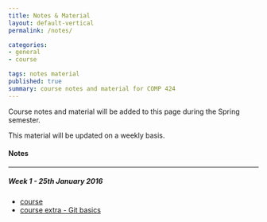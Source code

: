 ```yaml
---
title: Notes & Material
layout: default-vertical
permalink: /notes/

categories:
- general
- course

tags: notes material
published: true
summary: course notes and material for COMP 424
---
```


Course notes and material will be added to this page during the Spring semester.

This material will be updated on a weekly basis.

#### Notes

***

<!--
##### Week 15 - 3rd December 2015
  * [final report outline](/assets/docs/COMP388424-FinalReportOutline-2015.pdf)

##### Week 13 - 19th November 2015
  * [course](/assets/docs/Comp424-week13.pdf)

##### Week 12 - 12th November 2015
  * [course](/assets/docs/Comp424-week12.pdf)

##### Week 11 - 5th November 2015
  * [course](/assets/docs/Comp424-week11.pdf)

##### Week 10 - 29th October 2015
  * [course](/assets/docs/Comp424-week10.pdf)

##### Week 9 - 22nd October 2015
  * [course](/assets/docs/Comp424-week9.pdf)

##### Week 8 - 15th October 2015
  * N/A

##### Week 6 - 1st October 2015
  * [course](/assets/docs/Comp424-week6.pdf)
  * [designing our app](/assets/docs/design-our-app.pdf)

##### Week 5 - 24th September 2015
  * [course](/assets/docs/Comp424-week5.pdf)
  * [design and interface - intro](/assets/docs/design-interface-intro.pdf)
  * [design and consistency - basics](/assets/docs/design-consistency-basics.pdf)

##### Week 4 - 17th September 2015
  * [course](/assets/docs/Comp424-week4.pdf)

##### Week 3 - 10th September 2015
  * [course](/assets/docs/Comp424-week3.pdf)

##### Week 2 - 3rd September 2015
  * [course](/assets/docs/Comp424-week2.pdf)
-->
##### Week 1 - 25th January 2016
  * [course](/assets/docs/Comp424-week1.pdf)
  * [course extra - Git basics](/assets/docs/git-basics.pdf)
